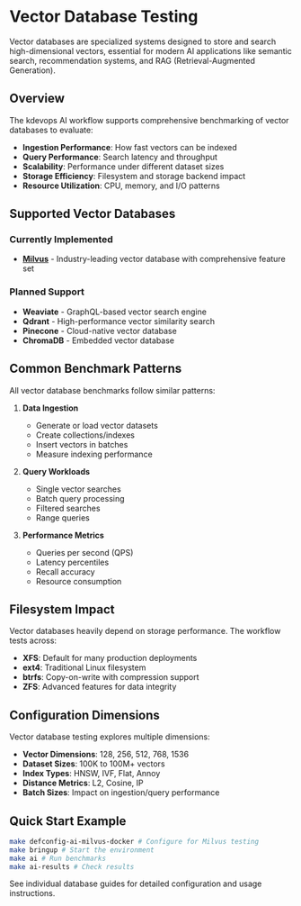# Vector Database Testing

Vector databases are specialized systems designed to store and search high-dimensional vectors, essential for modern AI applications like semantic search, recommendation systems, and RAG (Retrieval-Augmented Generation).

## Overview

The kdevops AI workflow supports comprehensive benchmarking of vector databases to evaluate:

- **Ingestion Performance**: How fast vectors can be indexed
- **Query Performance**: Search latency and throughput
- **Scalability**: Performance under different dataset sizes
- **Storage Efficiency**: Filesystem and storage backend impact
- **Resource Utilization**: CPU, memory, and I/O patterns

## Supported Vector Databases

### Currently Implemented
- **[Milvus](milvus.md)** - Industry-leading vector database with comprehensive feature set

### Planned Support
- **Weaviate** - GraphQL-based vector search engine
- **Qdrant** - High-performance vector similarity search
- **Pinecone** - Cloud-native vector database
- **ChromaDB** - Embedded vector database

## Common Benchmark Patterns

All vector database benchmarks follow similar patterns:

1. **Data Ingestion**
   - Generate or load vector datasets
   - Create collections/indexes
   - Insert vectors in batches
   - Measure indexing performance

2. **Query Workloads**
   - Single vector searches
   - Batch query processing
   - Filtered searches
   - Range queries

3. **Performance Metrics**
   - Queries per second (QPS)
   - Latency percentiles
   - Recall accuracy
   - Resource consumption

## Filesystem Impact

Vector databases heavily depend on storage performance. The workflow tests across:

- **XFS**: Default for many production deployments
- **ext4**: Traditional Linux filesystem
- **btrfs**: Copy-on-write with compression support
- **ZFS**: Advanced features for data integrity

## Configuration Dimensions

Vector database testing explores multiple dimensions:

- **Vector Dimensions**: 128, 256, 512, 768, 1536
- **Dataset Sizes**: 100K to 100M+ vectors
- **Index Types**: HNSW, IVF, Flat, Annoy
- **Distance Metrics**: L2, Cosine, IP
- **Batch Sizes**: Impact on ingestion/query performance

## Quick Start Example

```bash
make defconfig-ai-milvus-docker # Configure for Milvus testing
make bringup # Start the environment
make ai # Run benchmarks
make ai-results # Check results
```

See individual database guides for detailed configuration and usage instructions.
